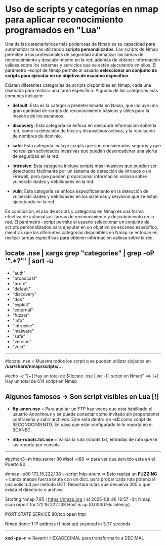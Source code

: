 # Uso de scripts y categorías en nmap para aplicar reconocimiento programados en "Lua"

Una de las características más poderosas de Nmap es su capacidad para automatizar tareas utilizando __scripts personalizados__. Los scripts de Nmap permiten a los profesionales de seguridad automatizar las tareas de reconocimiento y descubrimiento en la red, además de obtener información valiosa sobre los sistemas y servicios que se están ejecutando en ellos. El parámetro _–script_ de Nmap permite al usuario __seleccionar un conjunto de scripts para ejecutar en un objetivo de escaneo específico__.

Existen diferentes categorías de scripts disponibles en Nmap, cada una diseñada para realizar una tarea específica. Algunas de las categorías más comunes incluyen:

- __default__: Esta es la categoría predeterminada en Nmap, que incluye una gran cantidad de scripts de reconocimiento básicos y útiles para la mayoría de los escaneos.

- __discovery__: Esta categoría se enfoca en descubrir información sobre la red, como la detección de hosts y dispositivos activos, y la resolución de nombres de dominio.

- __safe__: Esta categoría incluye scripts que son considerados seguros y que no realizan actividades invasivas que puedan desencadenar una alerta de seguridad en la red.

- __intrusive__: Esta categoría incluye scripts más invasivos que pueden ser detectados fácilmente por un sistema de detección de intrusos o un Firewall, pero que pueden proporcionar información valiosa sobre vulnerabilidades y debilidades en la red.

- __vuln__: Esta categoría se enfoca específicamente en la detección de vulnerabilidades y debilidades en los sistemas y servicios que se están ejecutando en la red.

En conclusión, el uso de scripts y categorías en Nmap es una forma efectiva de automatizar tareas de reconocimiento y descubrimiento en la red. El parámetro –script permite al usuario seleccionar un conjunto de scripts personalizados para ejecutar en un objetivo de escaneo específico, mientras que las diferentes categorías disponibles en Nmap se enfocan en realizar tareas específicas para obtener información valiosa sobre la red.

## locate .nse | xargs grep "categories" | grep -oP '".*?"' | sort -u

- "auth"
- "broadcast"
- "brute"
- "default"
- "discovery"
- "dos"
- "exploit"
- "external"
- "fuzzer"
- "info"
- "intrusive"
- "malware"
- "safe"
- "version"
- "vuln"

---

#locate .nse = Muestra todos los scrpit q se pueden utilizar alojados en __/usr/share/nmap/scripts/...__

#echo -e "[+] Hay un total de $(locate .nse | wc -l ) script en Nmap" ==> [+] Hay un total de 614 script en Nmap

## Algunos famosos -> Son script visibles en Lua [!]
- __ftp-anon.nse__ = Para auditar un FTP hay veces que esta habilitado el usuario _Anonimous_ y se puede conectar como invitado sin proporsionar contraseña y subir archivos. Este esta dentro de __-sC__ como script de RECONOCIMIENTO. En caso que este configurado te lo reporta en el SCANEO.

- __http-robots.txt.nse__ = Valida la ruta /robots.txt, entradas de ruta que te las reporta por consola.

---

#python3 -m http.server 80
#lsof -i:80 => para ver que servicio esta en el Puerto 80

#nmap -p80 172.16.222.138 --script http-enum => Esto realiza un __FUZZING__ = Lanza ataque fuerza bruta con un dicc. para probar cada ruta potencial una solicitud por metodo GET. Reportara rutas que devuelva 200 o que exista el directorio o archivo

Starting Nmap 7.95 ( https://nmap.org ) at 2025-08-26 16:57 -04
Nmap scan report for 172.16.222.138
Host is up (0.000076s latency).

PORT   STATE SERVICE
80/tcp open  http

Nmap done: 1 IP address (1 host up) scanned in 3.77 seconds

---

__xxd -ps -r__ => Revertir HEXADECIMAL para transformarlo a DECIMAL